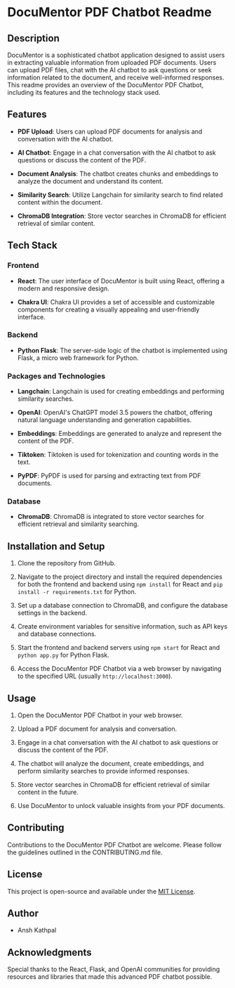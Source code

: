# DocuMentor PDF Chatbot Readme

## Description
DocuMentor is a sophisticated chatbot application designed to assist users in extracting valuable information from uploaded PDF documents. Users can upload PDF files, chat with the AI chatbot to ask questions or seek information related to the document, and receive well-informed responses. This readme provides an overview of the DocuMentor PDF Chatbot, including its features and the technology stack used.

## Features
- **PDF Upload**: Users can upload PDF documents for analysis and conversation with the AI chatbot.

- **AI Chatbot**: Engage in a chat conversation with the AI chatbot to ask questions or discuss the content of the PDF.

- **Document Analysis**: The chatbot creates chunks and embeddings to analyze the document and understand its content.

- **Similarity Search**: Utilize Langchain for similarity search to find related content within the document.

- **ChromaDB Integration**: Store vector searches in ChromaDB for efficient retrieval of similar content.

## Tech Stack
### Frontend
- **React**: The user interface of DocuMentor is built using React, offering a modern and responsive design.

- **Chakra UI**: Chakra UI provides a set of accessible and customizable components for creating a visually appealing and user-friendly interface.

### Backend
- **Python Flask**: The server-side logic of the chatbot is implemented using Flask, a micro web framework for Python.

### Packages and Technologies
- **Langchain**: Langchain is used for creating embeddings and performing similarity searches.

- **OpenAI**: OpenAI's ChatGPT model 3.5 powers the chatbot, offering natural language understanding and generation capabilities.

- **Embeddings**: Embeddings are generated to analyze and represent the content of the PDF.

- **Tiktoken**: Tiktoken is used for tokenization and counting words in the text.

- **PyPDF**: PyPDF is used for parsing and extracting text from PDF documents.

### Database
- **ChromaDB**: ChromaDB is integrated to store vector searches for efficient retrieval and similarity searching.

## Installation and Setup
1. Clone the repository from GitHub.

2. Navigate to the project directory and install the required dependencies for both the frontend and backend using `npm install` for React and `pip install -r requirements.txt` for Python.

3. Set up a database connection to ChromaDB, and configure the database settings in the backend.

4. Create environment variables for sensitive information, such as API keys and database connections.

5. Start the frontend and backend servers using `npm start` for React and `python app.py` for Python Flask.

6. Access the DocuMentor PDF Chatbot via a web browser by navigating to the specified URL (usually `http://localhost:3000`).

## Usage
1. Open the DocuMentor PDF Chatbot in your web browser.

2. Upload a PDF document for analysis and conversation.

3. Engage in a chat conversation with the AI chatbot to ask questions or discuss the content of the PDF.

4. The chatbot will analyze the document, create embeddings, and perform similarity searches to provide informed responses.

5. Store vector searches in ChromaDB for efficient retrieval of similar content in the future.

6. Use DocuMentor to unlock valuable insights from your PDF documents.

## Contributing
Contributions to the DocuMentor PDF Chatbot are welcome. Please follow the guidelines outlined in the CONTRIBUTING.md file.

## License
This project is open-source and available under the [MIT License](LICENSE).

## Author
- Ansh Kathpal

## Acknowledgments
Special thanks to the React, Flask, and OpenAI communities for providing resources and libraries that made this advanced PDF chatbot possible.